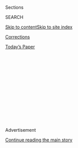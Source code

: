 <div id="app">

<div>

<div>

<div>

<div class="NYTAppHideMasthead css-1q2w90k e1suatyy0">

<div class="section css-ui9rw0 e1suatyy2">

<div class="css-eph4ug er09x8g0">

<div class="css-6n7j50">

</div>

<span class="css-1dv1kvn">Sections</span>

<div class="css-10488qs">

<span class="css-1dv1kvn">SEARCH</span>

</div>

[Skip to content](#site-content)[Skip to site
index](#site-index)

</div>

<div id="masthead-section-label" class="css-1wr3we4 eaxe0e00">

[Corrections](https://www.nytimes.com/section/corrections)

</div>

<div class="css-10698na e1huz5gh0">

</div>

</div>

<div id="masthead-bar-one" class="section hasLinks css-15hmgas e1csuq9d3">

<div class="css-uqyvli e1csuq9d0">

</div>

<div class="css-1uqjmks e1csuq9d1">

</div>

<div class="css-9e9ivx">

[](https://myaccount.nytimes.com/auth/login?response_type=cookie&client_id=vi)

</div>

<div class="css-1bvtpon e1csuq9d2">

[Today’s
Paper](https://www.nytimes.com/section/todayspaper)

</div>

</div>

</div>

</div>

<div data-aria-hidden="false">

<div id="site-content" data-role="main">

<div>

<div class="css-1aor85t" style="opacity:0.000000001;z-index:-1;visibility:hidden">

<div class="css-1hqnpie">

<div class="css-epjblv">

<span class="css-17xtcya">[Corrections](/section/corrections)</span><span class="css-x15j1o">|</span><span class="css-fwqvlz">Corrections:
Aug. 4,
2020</span>

</div>

<div class="css-k008qs">

<div class="css-1iwv8en">

<span class="css-18z7m18"></span>

<div>

</div>

</div>

<span class="css-1n6z4y">https://nyti.ms/3i480MN</span>

<div class="css-1705lsu">

<div class="css-4xjgmj">

<div class="css-4skfbu" data-role="toolbar" data-aria-label="Social Media Share buttons, Save button, and Comments Panel with current comment count" data-testid="share-tools">

  - 
  - 
  - 
  - 
    
    <div class="css-6n7j50">
    
    </div>

  - 

</div>

</div>

</div>

</div>

</div>

</div>

<div id="NYT_TOP_BANNER_REGION" class="css-13pd83m">

</div>

<div id="top-wrapper" class="css-1sy8kpn">

<div id="top-slug" class="css-l9onyx">

Advertisement

</div>

[Continue reading the main
story](#after-top)

<div class="ad top-wrapper" style="text-align:center;height:100%;display:block;min-height:250px">

<div id="top" class="place-ad" data-position="top" data-size-key="top">

</div>

</div>

<div id="after-top">

</div>

</div>

<div>

<div id="sponsor-wrapper" class="css-1hyfx7x">

<div id="sponsor-slug" class="css-19vbshk">

Supported by

</div>

[Continue reading the main
story](#after-sponsor)

<div id="sponsor" class="ad sponsor-wrapper" style="text-align:center;height:100%;display:block">

</div>

<div id="after-sponsor">

</div>

</div>

<div class="css-186x18t">

</div>

<div class="css-1vkm6nb ehdk2mb0">

# Corrections: Aug. 4, 2020

</div>

Corrections that appeared in print on Monday, Aug. 4, 2020.

<div class="css-bn0qp euiyums0">

Aug. 3,
2020

<div class="css-4xjgmj">

<div class="css-d8bdto" data-role="toolbar" data-aria-label="Social Media Share buttons, Save button, and Comments Panel with current comment count" data-testid="share-tools">

  - 
  - 
  - 
  - 
    
    <div class="css-6n7j50">
    
    </div>

  - 

</div>

</div>

</div>

</div>

<div class="section meteredContent css-1r7ky0e" name="articleBody" itemprop="articleBody">

<div class="css-1fanzo5 StoryBodyCompanionColumn">

<div class="css-53u6y8">

## FRONT PAGE

An
[article](https://www.nytimes.com/2020/08/02/technology/florida-teenager-twitter-hack.html)
on Monday about the teenager who recently hacked Twitter misattributed a
quote to Colby Meeds and referred incorrectly to his relationship with
Graham Ivan Clark. Referring to Mr. Clark, Mr. Meeds said, “He scammed
me for a little bit of money when I was just a kid,” not that Mr. Clark
“would do anything for money.” Also, Mr. Meeds was a fellow player of
Minecraft, not a friend of Mr. Clark’s.

An
[article](https://www.nytimes.com/2020/07/31/business/europe-economy-recovery-coronavirus.html)
on Saturday about signs of economic recovery in Europe misstated the
total value of the bonds to be sold under an agreement reached by
European Union members this month. The countries agreed to sell 750
billion euros’ worth of bonds, not 750 million.

## INTERNATIONAL

An
[article](https://www.nytimes.com/2020/07/31/world/middleeast/Middle-East-heat-wave.html)
on Saturday about a heat wave in the Middle East misspelled the surname
of the director of the World Weather Research Program. It is Paolo Ruti,
not Rutti.

## NATIONAL

An
[article](https://www.nytimes.com/2020/08/01/us/politics/trump-suburban-voters-republicans-house.html)
on Saturday referred incorrectly to the political affiliations of Cass
and Samantha Mattison of Texas. They are Republican, but they are not
registered Republicans. (In Texas, voters do not register by party
affiliation.)

</div>

</div>

<div class="css-1fanzo5 StoryBodyCompanionColumn">

<div class="css-53u6y8">

## BUSINESS

An
[article](https://www.nytimes.com/2020/08/01/business/video-game-remake-remaster-nostalgia.html)
on Monday about remakes and remasters of popular video games misstated
the plans of the publisher Capcom for the game Resident Evil 4. The
company has not announced plans to remake the game.

## ARTS

A television
[entry](https://www.nytimes.com/2020/08/01/arts/television/whats-on-tv-saturday-seeing-america-with-megan-rapinoe-and-the-last-narc.html)
in the Listings Pages on Saturday about “Sullivan’s Travels” misstated
the given name of an actor in “Sullivan’s Travels.” He is Joel McCrea,
not Joe.

An
[article](https://www.nytimes.com/2020/07/31/arts/music/beyonce-black-is-king.html)
on Monday about Beyoncé’s “Black Is King” referred incorrectly to the
contribution by the musician Tekno. He performs background vocals on the
album, but he does not appear in the visual album.

*Errors are corrected during the press run whenever possible, so some
errors noted here may not have appeared in all editions.*

*To contact the newsroom regarding correction requests, complaints or
other comments about our coverage, please email*
[*nytnews@nytimes.com*](mailto:nytnews@nytimes.com)*.*

</div>

</div>

<div class="css-1fanzo5 StoryBodyCompanionColumn">

<div class="css-53u6y8">

*Comments on editorials may be emailed to*
[*letters@nytimes.com*](mailto:letters@nytimes.com)*.*

*For newspaper delivery questions: 1-800-NYTIMES (1-800-698-4637) or
email* [*customercare@nytimes.com*](mailto:customercare@nytimes.com)*.*

</div>

</div>

</div>

<div>

</div>

<div>

</div>

<div>

</div>

<div>

<div id="bottom-wrapper" class="css-1ede5it">

<div id="bottom-slug" class="css-l9onyx">

Advertisement

</div>

[Continue reading the main
story](#after-bottom)

<div id="bottom" class="ad bottom-wrapper" style="text-align:center;height:100%;display:block;min-height:90px">

</div>

<div id="after-bottom">

</div>

</div>

</div>

</div>

</div>

## Site Index

<div>

</div>

## Site Information Navigation

  - [© <span>2020</span> <span>The New York Times
    Company</span>](https://help.nytimes.com/hc/en-us/articles/115014792127-Copyright-notice)

<!-- end list -->

  - [NYTCo](https://www.nytco.com/)
  - [Contact
    Us](https://help.nytimes.com/hc/en-us/articles/115015385887-Contact-Us)
  - [Work with us](https://www.nytco.com/careers/)
  - [Advertise](https://nytmediakit.com/)
  - [T Brand Studio](http://www.tbrandstudio.com/)
  - [Your Ad
    Choices](https://www.nytimes.com/privacy/cookie-policy#how-do-i-manage-trackers)
  - [Privacy](https://www.nytimes.com/privacy)
  - [Terms of
    Service](https://help.nytimes.com/hc/en-us/articles/115014893428-Terms-of-service)
  - [Terms of
    Sale](https://help.nytimes.com/hc/en-us/articles/115014893968-Terms-of-sale)
  - [Site
    Map](https://spiderbites.nytimes.com)
  - [Help](https://help.nytimes.com/hc/en-us)
  - [Subscriptions](https://www.nytimes.com/subscription?campaignId=37WXW)

</div>

</div>

</div>

</div>
